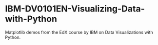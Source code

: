 # IBM-DV0101EN-Visualizing-Data-with-Python

Matplotlib demos from the EdX course by IBM on Data Visualizations with Python.
